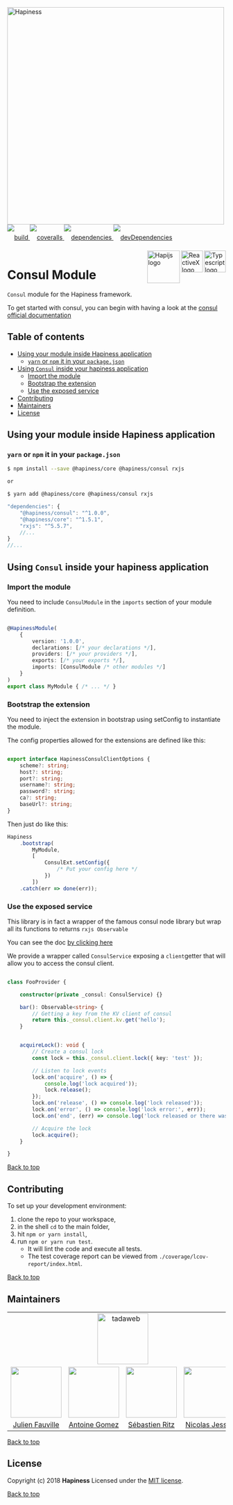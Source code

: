<img src="http://bit.ly/2mxmKKI" width="500" alt="Hapiness" />

<div style="margin-bottom:20px;">
<div style="line-height:60px">
    <a href="https://travis-ci.org/hapinessjs/consul-module.svg?branch=master">
        <img src="https://travis-ci.org/hapinessjs/consul-module.svg?branch=master" alt="build" />
    </a>
    <a href="https://coveralls.io/github/hapinessjs/consul-module?branch=master">
        <img src="https://coveralls.io/repos/github/hapinessjs/consul-module/badge.svg?branch=master" alt="coveralls" />
    </a>
    <a href="https://david-dm.org/hapinessjs/consul-module">
        <img src="https://david-dm.org/hapinessjs/consul-module.svg" alt="dependencies" />
    </a>
    <a href="https://david-dm.org/hapinessjs/consul-module?type=dev">
        <img src="https://david-dm.org/hapinessjs/consul-module/dev-status.svg" alt="devDependencies" />
    </a>
</div>
<div>
    <a href="https://www.typescriptlang.org/docs/tutorial.html">
        <img src="https://cdn-images-1.medium.com/max/800/1*8lKzkDJVWuVbqumysxMRYw.png"
             align="right" alt="Typescript logo" width="50" height="50" style="border:none;" />
    </a>
    <a href="http://reactivex.io/rxjs">
        <img src="http://reactivex.io/assets/Rx_Logo_S.png"
             align="right" alt="ReactiveX logo" width="50" height="50" style="border:none;" />
    </a>
    <a href="http://hapijs.com">
        <img src="http://bit.ly/2lYPYPw"
             align="right" alt="Hapijs logo" width="75" style="border:none;" />
    </a>
</div>
</div>

# Consul Module

```Consul``` module for the Hapiness framework.

To get started with consul, you can begin with having a look at the [consul official documentation](https://www.consul.io/)


## Table of contents

* [Using your module inside Hapiness application](#using-your-module-inside-hapiness-application)
	* [`yarn` or `npm` it in your `package.json`](#yarn-or-npm-it-in-your-package.json)
* [Using `Consul` inside your hapiness application](#using-consul-inside-your-hapiness-application)
	* [Import the module](#import-the-module)
	* [Bootstrap the extension](#bootstrap-the-extension)
	* [Use the exposed service](#use-the-exposed-service)
* [Contributing](#contributing)
* [Maintainers](#maintainers)
* [License](#license)


## Using your module inside Hapiness application

### `yarn` or `npm` it in your `package.json`

```bash
$ npm install --save @hapiness/core @hapiness/consul rxjs

or

$ yarn add @hapiness/core @hapiness/consul rxjs
```

```javascript
"dependencies": {
    "@hapiness/consul": "^1.0.0",
    "@hapiness/core": "^1.5.1",
    "rxjs": "^5.5.7",
    //...
}
//...
```

## Using `Consul` inside your hapiness application

### Import the module

You need to include ```ConsulModule``` in the ```imports``` section of your module definition.

```typescript

@HapinessModule(
    {
        version: '1.0.0',
        declarations: [/* your declarations */],
        providers: [/* your providers */],
        exports: [/* your exports */],
        imports: [ConsulModule /* other modules */]
    }
)
export class MyModule { /* ... */ }

```

### Bootstrap the extension

You need to inject the extension in bootstrap using setConfig to instantiate the module.

The config properties allowed for the extensions are defined like this:

```typescript

export interface HapinessConsulClientOptions {
    scheme?: string;
    host?: string;
    port?: string;
    username?: string;
    password?: string;
    ca?: string;
    baseUrl?: string;
}

```

Then just do like this:

```typescript
Hapiness
    .bootstrap(
        MyModule,
        [
            ConsulExt.setConfig({
                /* Put your config here */
            })
        ])
    .catch(err => done(err));
```


### Use the exposed service

This library is in fact a wrapper of the famous consul node library but wrap all its functions to returns ```rxjs Observable```

You can see the doc [by clicking here](https://www.npmjs.com/package/consul)

We provide a wrapper called ```ConsulService``` exposing a ```client```getter that will allow you to access the consul client.

```typescript

class FooProvider {

    constructor(private _consul: ConsulService) {}

    bar(): Observable<string> {
        // Getting a key from the KV client of consul
    	return this._consul.client.kv.get('hello');
    }


    acquireLock(): void {
        // Create a consul lock
        const lock = this._consul.client.lock({ key: 'test' });

        // Listen to lock events
        lock.on('acquire', () => {
            console.log('lock acquired'));
            lock.release();
        });
        lock.on('release', () => console.log('lock released'));
        lock.on('error', () => console.log('lock error:', err));
        lock.on('end', (err) => console.log('lock released or there was a permanent failure'));

        // Acquire the lock
        lock.acquire();
    }

}

```

[Back to top](#table-of-contents)

## Contributing

To set up your development environment:

1. clone the repo to your workspace,
2. in the shell `cd` to the main folder,
3. hit `npm or yarn install`,
4. run `npm or yarn run test`.
    * It will lint the code and execute all tests.
    * The test coverage report can be viewed from `./coverage/lcov-report/index.html`.


[Back to top](#table-of-contents)

## Maintainers

<table>
    <tr>
        <td colspan="4" align="center"><a href="https://www.tadaweb.com"><img src="http://bit.ly/2xHQkTi" width="117" alt="tadaweb" /></a></td>
    </tr>
    <tr>
        <td align="center"><a href="https://github.com/Juneil"><img src="https://avatars3.githubusercontent.com/u/6546204?v=3&s=117" width="117"/></a></td>
        <td align="center"><a href="https://github.com/antoinegomez"><img src="https://avatars3.githubusercontent.com/u/997028?v=3&s=117" width="117"/></a></td>
        <td align="center"><a href="https://github.com/reptilbud"><img src="https://avatars3.githubusercontent.com/u/6841511?v=3&s=117" width="117"/></a></td>
        <td align="center"><a href="https://github.com/njl07"><img src="https://avatars3.githubusercontent.com/u/1673977?v=3&s=117" width="117"/></a></td>
    </tr>
    <tr>
        <td align="center"><a href="https://github.com/Juneil">Julien Fauville</a></td>
        <td align="center"><a href="https://github.com/antoinegomez">Antoine Gomez</a></td>
        <td align="center"><a href="https://github.com/reptilbud">Sébastien Ritz</a></td>
        <td align="center"><a href="https://github.com/njl07">Nicolas Jessel</a></td>
    </tr>
</table>

[Back to top](#table-of-contents)

## License

Copyright (c) 2018 **Hapiness** Licensed under the [MIT license](https://github.com/hapinessjs/consul-module/blob/master/LICENSE.md).

[Back to top](#table-of-contents)
